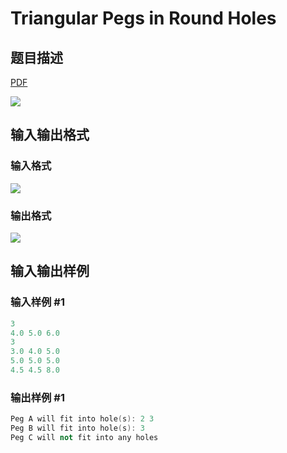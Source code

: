 # Triangular Pegs in Round Holes

## 题目描述

[problemUrl]: https://uva.onlinejudge.org/index.php?option=com_onlinejudge&Itemid=8&category=24&page=show_problem&problem=2256

[PDF](https://uva.onlinejudge.org/external/112/p11281.pdf)

![](https://cdn.luogu.com.cn/upload/vjudge_pic/UVA11281/087d769daf05edd1e78cbd402465aa3112bf979a.png)

## 输入输出格式

### 输入格式

![](https://cdn.luogu.com.cn/upload/vjudge_pic/UVA11281/c5dcef5860ced735025309087681b4128c961099.png)

### 输出格式

![](https://cdn.luogu.com.cn/upload/vjudge_pic/UVA11281/9bc18303bf10296f82b9b493de2955a8afa145b6.png)

## 输入输出样例

### 输入样例 #1

```cpp
3
4.0 5.0 6.0
3
3.0 4.0 5.0
5.0 5.0 5.0
4.5 4.5 8.0
```


### 输出样例 #1

```cpp
Peg A will fit into hole(s): 2 3
Peg B will fit into hole(s): 3
Peg C will not fit into any holes
```


